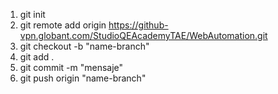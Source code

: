 1. git init 
2. git remote add origin https://github-vpn.globant.com/StudioQEAcademyTAE/WebAutomation.git
3. git checkout -b "name-branch"
4. git add .
5. git commit -m "mensaje"
6. git push origin "name-branch"
